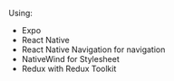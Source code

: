 
Using:

- Expo
- React Native
- React Native Navigation for navigation
- NativeWind for Stylesheet
- Redux with Redux Toolkit
